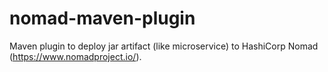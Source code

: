 # nomad-maven-plugin
Maven plugin to deploy jar artifact (like microservice) to HashiCorp Nomad (https://www.nomadproject.io/).
